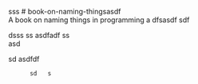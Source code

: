  sss     # book-on-naming-thingsasdf  
A book on naming things in programming
a 
dfsasdf  sdf 

 dsss ss
asdfadf 
ss    
asd
                                    
            
   sd
asdfdf
 
          sd   s   